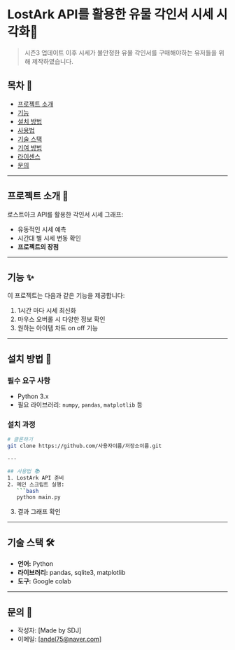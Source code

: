 # LostArk API를 활용한 유물 각인서 시세 시각화🚀  
> 시즌3 업데이트 이후 시세가 불안정한 유물 각인서를 구매해야하는 유저들을 위해 제작하였습니다.  

## 목차 📑  
- [프로젝트 소개](#프로젝트-소개-📌)
- [기능](#기능-✨)
- [설치 방법](#설치-방법-🔧)
- [사용법](#사용법-📚)
- [기술 스택](#기술-스택-🛠️)
- [기여 방법](#기여-방법-🤝)
- [라이센스](#라이센스-📜)
- [문의](#문의-📧)

---

## 프로젝트 소개 📌  
로스트아크 API를 활용한 각인서 시세 그래프:
- 유동적인 시세 예측
- 시간대 별 시세 변동 확인
- **프로젝트의 장점**

---

## 기능 ✨  
이 프로젝트는 다음과 같은 기능을 제공합니다:
1. 1시간 마다 시세 최신화
2. 마우스 오버롤 시 다양한 정보 확인
3. 원하는 아이템 차트 on off 기능

---

## 설치 방법 🔧  
### 필수 요구 사항  
- Python 3.x
- 필요 라이브러리: `numpy`, `pandas`, `matplotlib` 등

### 설치 과정  
```bash
# 클론하기
git clone https://github.com/사용자이름/저장소이름.git

---

## 사용법 📚  
1. LostArk API 준비
2. 메인 스크립트 실행:
   ```bash
   python main.py
   ```
3. 결과 그래프 확인

---

## 기술 스택 🛠️  
- **언어:** Python  
- **라이브러리:** pandas, sqlite3, matplotlib  
- **도구:** Google colab  

---

## 문의 📧  
- 작성자: [Made by SDJ] 
- 이메일: [andel75@naver.com]
```
